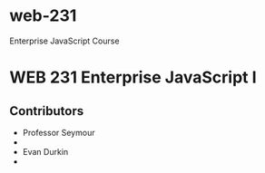 # web-231

Enterprise JavaScript Course

# WEB 231 Enterprise JavaScript I

## Contributors

<ul>
    <li>Professor Seymour<li>
    <li>Evan Durkin<li>
</ul>
